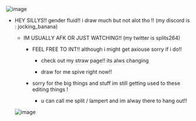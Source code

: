 ![image](https://github.com/SPLITSYWITSY/SPLITSYWITSY/assets/168941633/0290a415-c04e-4ff7-8ebe-5b1deb2f7e74)

- HEY SILLYS!! gender fluid!! i draw much but not alot tho !! (my discord is : jocking_banana)

  - IM USUALLY AFK OR  JUST WATCHING!! (my twitter is splits264)
       
      - FEEL FREE TO INT!! although i might get axiouse sorry if i do!!

        - check out my straw page!! its alws changing

        - draw for me spive right now!! 

    - sorry for the big things and stuff im still getting used to these editing things !
      
       - u can call me split / lampert and im alway there to hang out!!
   
   ![image](https://github.com/SPLITSYWITSY/SPLITSYWITSY/assets/168941633/224bcbf7-44f3-4bbb-8f1f-7113f66ceed4)

   

